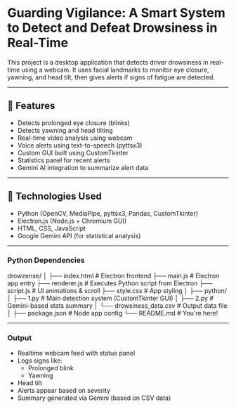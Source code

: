 # Guarding Vigilance: A Smart System to Detect and Defeat Drowsiness in Real-Time

This project is a desktop application that detects driver drowsiness in real-time using a webcam. It uses facial landmarks to monitor eye closure, yawning, and head tilt, then gives alerts if signs of fatigue are detected.

---

## 🚀 Features

- Detects prolonged eye closure (blinks)
- Detects yawning and head tilting
- Real-time video analysis using webcam
- Voice alerts using text-to-speech (pyttsx3)
- Custom GUI built using CustomTkinter
- Statistics panel for recent alerts
- Gemini AI integration to summarize alert data

---

## 🧰 Technologies Used

- Python (OpenCV, MediaPipe, pyttsx3, Pandas, CustomTkinter)
- Electron.js (Node.js + Chromium GUI)
- HTML, CSS, JavaScript
- Google Gemini API (for statistical analysis)

---

### Python Dependencies

drowzense/
│
├── index.html           # Electron frontend
├── main.js              # Electron app entry
├── renderer.js          # Executes Python script from Electron
├── script.js            # UI animations & scroll
├── style.css            # App styling
│
├── python/
│   ├── 1.py             # Main detection system (CustomTkinter GUI)
│   ├── 2.py             # Gemini-based stats summary
│   └── drowsiness_data.csv # Output data file
│
├── package.json         # Node app config
└── README.md            # You're here!

---

### Output

- Realtime webcam feed with status panel
- Logs signs like:
  - Prolonged blink
  - Yawning
- Head tilt
- Alerts appear based on severity
- Summary generated via Gemini (based on CSV data)

